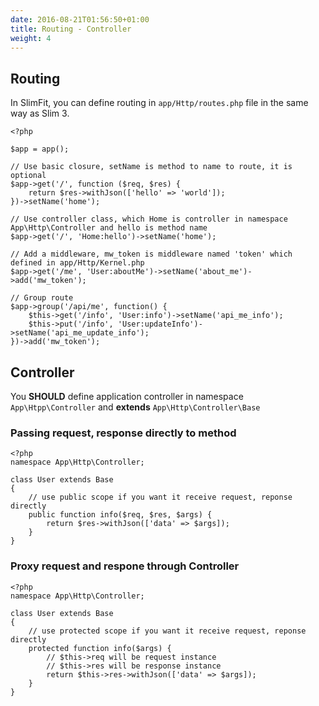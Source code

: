 ```yaml
---
date: 2016-08-21T01:56:50+01:00
title: Routing - Controller
weight: 4
---
```


## Routing

In SlimFit, you can define routing in `app/Http/routes.php` file in the same way as Slim 3.

```
<?php

$app = app();

// Use basic closure, setName is method to name to route, it is optional
$app->get('/', function ($req, $res) {
    return $res->withJson(['hello' => 'world']);
})->setName('home');

// Use controller class, which Home is controller in namespace App\Http\Controller and hello is method name
$app->get('/', 'Home:hello')->setName('home');

// Add a middleware, mw_token is middleware named 'token' which defined in app/Http/Kernel.php
$app->get('/me', 'User:aboutMe')->setName('about_me')->add('mw_token');

// Group route
$app->group('/api/me', function() {
    $this->get('/info', 'User:info')->setName('api_me_info');
    $this->put('/info', 'User:updateInfo')->setName('api_me_update_info');
})->add('mw_token');
```

## Controller

You **SHOULD** define application controller in namespace `App\Htpp\Controller` and **extends** `App\Http\Controller\Base`

### Passing request, response directly to method

```
<?php
namespace App\Http\Controller;

class User extends Base
{
    // use public scope if you want it receive request, reponse directly
    public function info($req, $res, $args) {
        return $res->withJson(['data' => $args]);
    }
}
```

### Proxy request and respone through Controller

```
<?php
namespace App\Http\Controller;

class User extends Base
{
    // use protected scope if you want it receive request, reponse directly
    protected function info($args) {
        // $this->req will be request instance
        // $this->res will be response instance
        return $this->res->withJson(['data' => $args]);
    }
}
```
